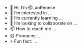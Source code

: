 - 👋 Hi, I’m @LaoRenese
- 👀 I’m interested in ...
- 🌱 I’m currently learning ...
- 💞️ I’m looking to collaborate on ...
- 📫 How to reach me ...
- 😄 Pronouns: ...
- ⚡ Fun fact: ...

<!---
LaoRenese/LaoRenese is a ✨ special ✨ repository because its `README.md` (this file) appears on your GitHub profile.
You can click the Preview link to take a look at your changes.
--->
